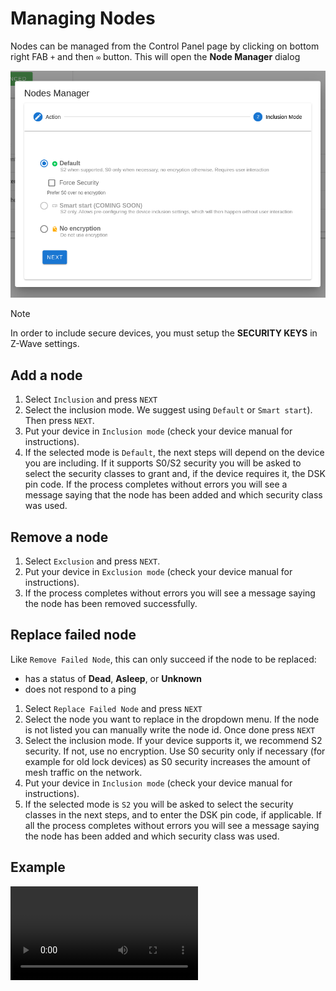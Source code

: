 # Managing Nodes

Nodes can be managed from the Control Panel page by clicking on bottom right FAB `+` and then `∞` button. This will open the **Node Manager** dialog

![Nodes Manager](../_images/nodes_manager.png)

> [!NOTE]
> In order to include secure devices, you must setup the **SECURITY KEYS** in Z-Wave settings.

## Add a node

1. Select `Inclusion` and press `NEXT`
2. Select the inclusion mode. We suggest using `Default` or `Smart start`). Then press `NEXT`.
3. Put your device in `Inclusion mode` (check your device manual for instructions).
4. If the selected mode is `Default`, the next steps will depend on the device you are including. If it supports S0/S2 security you will be asked to select the security classes to grant and, if the device requires it, the DSK pin code. If the process completes without errors you will see a message saying that the node has been added and which security class was used.

## Remove a node

1. Select `Exclusion` and press `NEXT`.
2. Put your device in `Exclusion mode` (check your device manual for instructions).
3. If the process completes without errors you will see a message saying the node has been removed successfully.

## Replace failed node

Like `Remove Failed Node`, this can only succeed if the node to be replaced:

- has a status of **Dead**, **Asleep**, or **Unknown**
- does not respond to a ping

1. Select `Replace Failed Node` and press `NEXT`
2. Select the node you want to replace in the dropdown menu. If the node is not listed you can manually write the node id. Once done press `NEXT`
3. Select the inclusion mode. If your device supports it, we recommend S2 security. If not, use no encryption. Use S0 security only if necessary (for example for old lock devices) as S0 security increases the amount of mesh traffic on the network.
4. Put your device in `Inclusion mode` (check your device manual for instructions).
5. If the selected mode is `S2` you will be asked to select the security classes in the next steps, and to enter the DSK pin code, if applicable. If all the process completes without errors you will see a message saying the node has been added and which security class was used.

## Example

![Nodes Manager Example](../_images/nodes_manager_example.mp4 ':include :type=video controls width=100% height=400px')
